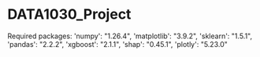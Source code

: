 # DATA1030_Project







Required packages:
'numpy': "1.26.4",
'matplotlib': "3.9.2",
'sklearn': "1.5.1", 
'pandas': "2.2.2",
'xgboost': "2.1.1",
'shap': "0.45.1", 
'plotly': "5.23.0"
